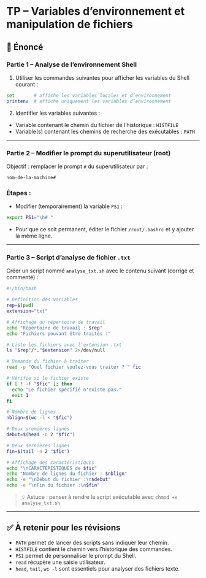 # TP – Variables d’environnement et manipulation de fichiers

## 📄 Énoncé

### Partie 1 – Analyse de l’environnement Shell

1. Utiliser les commandes suivantes pour afficher les variables du Shell courant :

```bash
set       # affiche les variables locales et d’environnement
printenv  # affiche uniquement les variables d’environnement
```

2. Identifier les variables suivantes :

- Variable contenant le chemin du fichier de l’historique : `HISTFILE`
- Variable(s) contenant les chemins de recherche des exécutables : `PATH`

---

### Partie 2 – Modifier le prompt du superutilisateur (root)

Objectif : remplacer le prompt `#` du superutilisateur par :

```
nom-de-la-machine#
```

### Étapes :

- Modifier (temporairement) la variable `PS1` :

```bash
export PS1="\h# "
```

- Pour que ce soit permanent, éditer le fichier `/root/.bashrc` et y ajouter la même ligne.

---

### Partie 3 – Script d’analyse de fichier `.txt`

Créer un script nommé `analyse_txt.sh` avec le contenu suivant (corrigé et commenté) :

```bash
#!/bin/bash

# Définition des variables
rep=$(pwd)
extension="txt"

# Affichage du répertoire de travail
echo "Répertoire de travail : $rep"
echo "Fichiers pouvant être traités :"

# Liste les fichiers avec l'extension .txt
ls "$rep"/*."$extension" 2>/dev/null

# Demande du fichier à traiter
read -p "Quel fichier voulez-vous traiter ? " fic

# Vérifie si le fichier existe
if [ ! -f "$fic" ]; then
  echo "Le fichier spécifié n'existe pas."
  exit 1
fi

# Nombre de lignes
nblign=$(wc -l < "$fic")

# Deux premières lignes
debut=$(head -n 2 "$fic")

# Deux dernières lignes
fin=$(tail -n 2 "$fic")

# Affichage des caractéristiques
echo "\nCARACTÉRISTIQUES de $fic"
echo "Nombre de lignes du fichier : $nblign"
echo -e "\nDébut du fichier :\n$debut"
echo -e "\nFin du fichier :\n$fin"
```

> 💡 Astuce : penser à rendre le script exécutable avec `chmod +x analyse_txt.sh`

---

## ✅ À retenir pour les révisions

- `PATH` permet de lancer des scripts sans indiquer leur chemin.
- `HISTFILE` contient le chemin vers l’historique des commandes.
- `PS1` permet de personnaliser le prompt du Shell.
- `read` récupère une saisie utilisateur.
- `head`, `tail`, `wc -l` sont essentiels pour analyser des fichiers texte.
